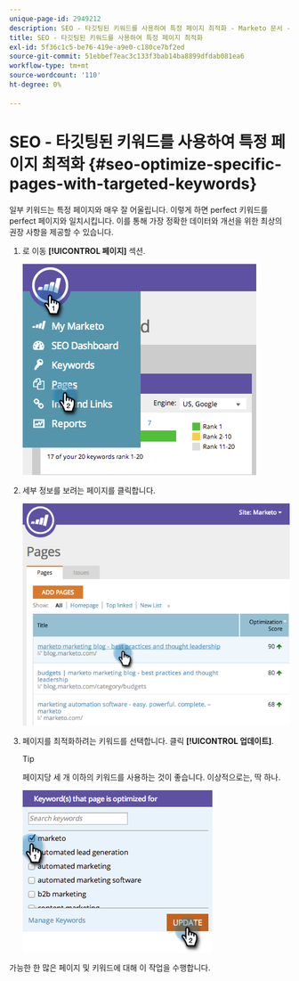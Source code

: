 ```yaml
---
unique-page-id: 2949212
description: SEO - 타깃팅된 키워드를 사용하여 특정 페이지 최적화 - Marketo 문서 - 제품 설명서
title: SEO - 타깃팅된 키워드를 사용하여 특정 페이지 최적화
exl-id: 5f36c1c5-be76-419e-a9e0-c180ce7bf2ed
source-git-commit: 51ebbef7eac3c133f3bab14ba8899dfdab081ea6
workflow-type: tm+mt
source-wordcount: '110'
ht-degree: 0%

---
```


# SEO - 타깃팅된 키워드를 사용하여 특정 페이지 최적화 {#seo-optimize-specific-pages-with-targeted-keywords}

일부 키워드는 특정 페이지와 매우 잘 어울립니다. 이렇게 하면 perfect 키워드를 perfect 페이지와 일치시킵니다. 이를 통해 가장 정확한 데이터와 개선을 위한 최상의 권장 사항을 제공할 수 있습니다.

1. 로 이동 **[!UICONTROL 페이지]** 섹션.

   ![](assets/image2014-9-18-12-3a52-3a28.png)

1. 세부 정보를 보려는 페이지를 클릭합니다.

   ![](assets/image2014-9-18-12-3a52-3a41.png)

1. 페이지를 최적화하려는 키워드를 선택합니다. 클릭 **[!UICONTROL 업데이트]**.

   >[!TIP]
   >
   >페이지당 세 개 이하의 키워드를 사용하는 것이 좋습니다. 이상적으로는, 딱 하나.

   ![](assets/image2014-9-18-12-3a52-3a46.png)

가능한 한 많은 페이지 및 키워드에 대해 이 작업을 수행합니다.
